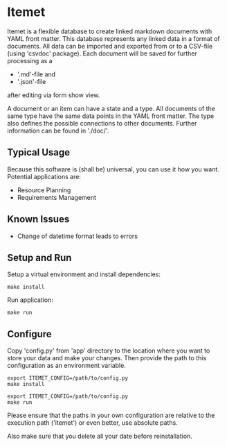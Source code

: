 # Itemet

Itemet is a flexible database to create linked markdown documents with YAML front matter.
This database represents any linked data in a format of documents.
All data can be imported and exported from or to
a CSV-file (using 'csvdoc' package).
Each document will be saved for further processing as a

+ '.md'-file and
+ '.json'-file

after editing via form show view.

A document or an item can have a state and a type.
All documents of the same type have
the same data points in the YAML front matter.
The type also defines the possible connections to other documents.
Further information can be found in './doc/'.

## Typical Usage

Because this software is (shall be) universal, you can use it how you want.
Potential applications are:

+ Resource Planning
+ Requirements Management

## Known Issues

+ Change of datetime format leads to errors


## Setup and Run

Setup a virtual environment and install dependencies:

```
make install
```

Run application:

```
make run
```

## Configure

Copy 'config.py' from 'app' directory to
the location where you want to store your data and make your changes.
Then provide the path to this configuration as an environment variable.

```
export ITEMET_CONFIG=/path/to/config.py
make install
```

```
export ITEMET_CONFIG=/path/to/config.py
make run
```

Please ensure that the paths in your own configuration
are relative to the execution path ('itemet')
or even better, use absolute paths.

Also make sure that you delete all your date before reinstallation.
